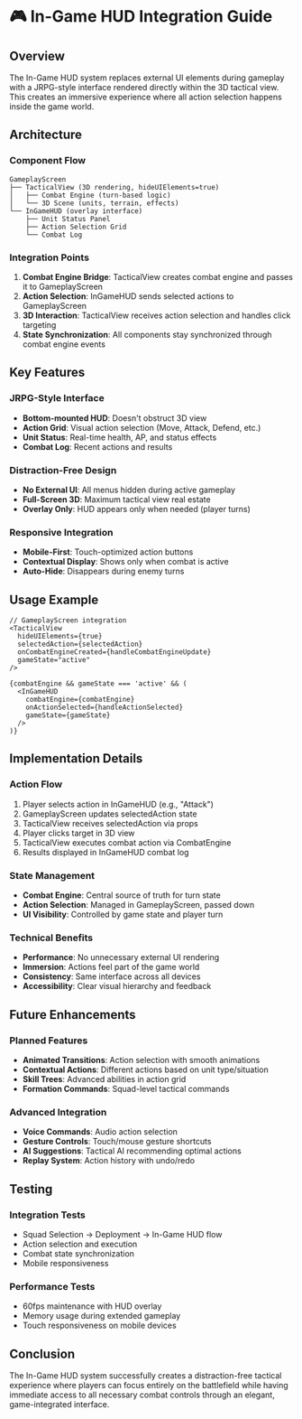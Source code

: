 # 🎮 In-Game HUD Integration Guide

## Overview

The In-Game HUD system replaces external UI elements during gameplay with a JRPG-style interface rendered directly within the 3D tactical view. This creates an immersive experience where all action selection happens inside the game world.

## Architecture

### Component Flow
```
GameplayScreen
├── TacticalView (3D rendering, hideUIElements=true)
│   ├── Combat Engine (turn-based logic)
│   └── 3D Scene (units, terrain, effects)
└── InGameHUD (overlay interface)
    ├── Unit Status Panel
    ├── Action Selection Grid
    └── Combat Log
```

### Integration Points

1. **Combat Engine Bridge**: TacticalView creates combat engine and passes it to GameplayScreen
2. **Action Selection**: InGameHUD sends selected actions to GameplayScreen
3. **3D Interaction**: TacticalView receives action selection and handles click targeting
4. **State Synchronization**: All components stay synchronized through combat engine events

## Key Features

### JRPG-Style Interface
- **Bottom-mounted HUD**: Doesn't obstruct 3D view
- **Action Grid**: Visual action selection (Move, Attack, Defend, etc.)
- **Unit Status**: Real-time health, AP, and status effects
- **Combat Log**: Recent actions and results

### Distraction-Free Design
- **No External UI**: All menus hidden during active gameplay
- **Full-Screen 3D**: Maximum tactical view real estate
- **Overlay Only**: HUD appears only when needed (player turns)

### Responsive Integration
- **Mobile-First**: Touch-optimized action buttons
- **Contextual Display**: Shows only when combat is active
- **Auto-Hide**: Disappears during enemy turns

## Usage Example

```tsx
// GameplayScreen integration
<TacticalView
  hideUIElements={true}
  selectedAction={selectedAction}
  onCombatEngineCreated={handleCombatEngineUpdate}
  gameState="active"
/>

{combatEngine && gameState === 'active' && (
  <InGameHUD
    combatEngine={combatEngine}
    onActionSelected={handleActionSelected}
    gameState={gameState}
  />
)}
```

## Implementation Details

### Action Flow
1. Player selects action in InGameHUD (e.g., "Attack")
2. GameplayScreen updates selectedAction state
3. TacticalView receives selectedAction via props
4. Player clicks target in 3D view
5. TacticalView executes combat action via CombatEngine
6. Results displayed in InGameHUD combat log

### State Management
- **Combat Engine**: Central source of truth for turn state
- **Action Selection**: Managed in GameplayScreen, passed down
- **UI Visibility**: Controlled by game state and player turn

### Technical Benefits
- **Performance**: No unnecessary external UI rendering
- **Immersion**: Actions feel part of the game world
- **Consistency**: Same interface across all devices
- **Accessibility**: Clear visual hierarchy and feedback

## Future Enhancements

### Planned Features
- **Animated Transitions**: Action selection with smooth animations
- **Contextual Actions**: Different actions based on unit type/situation
- **Skill Trees**: Advanced abilities in action grid
- **Formation Commands**: Squad-level tactical commands

### Advanced Integration
- **Voice Commands**: Audio action selection
- **Gesture Controls**: Touch/mouse gesture shortcuts
- **AI Suggestions**: Tactical AI recommending optimal actions
- **Replay System**: Action history with undo/redo

## Testing

### Integration Tests
- Squad Selection → Deployment → In-Game HUD flow
- Action selection and execution
- Combat state synchronization
- Mobile responsiveness

### Performance Tests
- 60fps maintenance with HUD overlay
- Memory usage during extended gameplay
- Touch responsiveness on mobile devices

## Conclusion

The In-Game HUD system successfully creates a distraction-free tactical experience where players can focus entirely on the battlefield while having immediate access to all necessary combat controls through an elegant, game-integrated interface.
